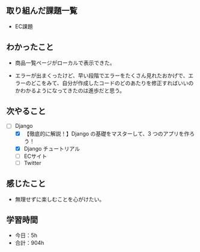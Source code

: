 ## 取り組んだ課題一覧
- EC課題

## わかったこと
- 商品一覧ページがローカルで表示できた。

- エラーが出まくったけど、早い段階でエラーをたくさん見れたおかげで、エラーのどこをみて、自分が作成したコードのどのあたりを修正すればいいのかわかるようになってきたのは進歩だと思う。

## 次やること
- [ ] Django
   - [x] 【徹底的に解説！】Django の基礎をマスターして、3 つのアプリを作ろう！
   - [x] Django チュートリアル
   - [ ] ECサイト
   - [ ] Twitter

## 感じたこと
- 無理せずに楽しむことを心がけたい。

## 学習時間

- 今日：5h
- 合計：904h
